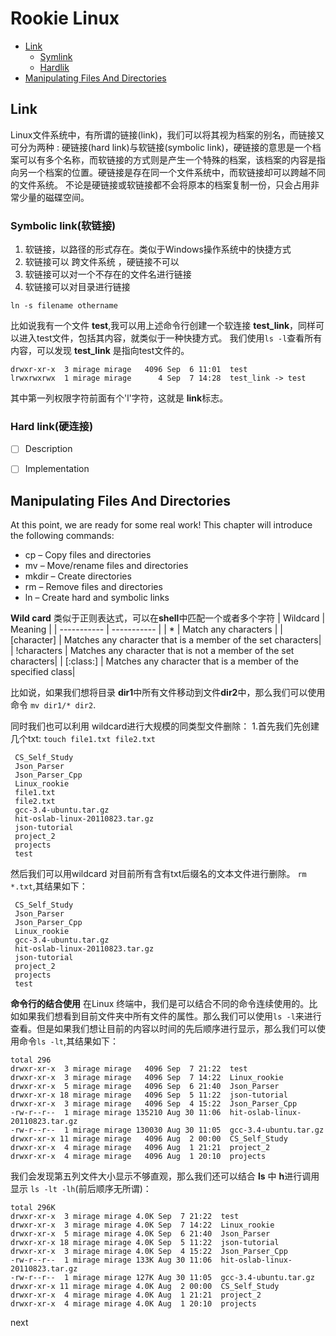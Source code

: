 # Rookie Linux
- [Link](#Link)
  - [Symlink](#symbolic-link软链接)
  - [Hardlik](#hard-link硬连接)
- [Manipulating Files And Directories](#manipulating-files-and-directories)



## Link
Linux文件系统中，有所谓的链接(link)，我们可以将其视为档案的别名，而链接又可分为两种 : 硬链接(hard link)与软链接(symbolic link)，硬链接的意思是一个档案可以有多个名称，而软链接的方式则是产生一个特殊的档案，该档案的内容是指向另一个档案的位置。硬链接是存在同一个文件系统中，而软链接却可以跨越不同的文件系统。
不论是硬链接或软链接都不会将原本的档案复制一份，只会占用非常少量的磁碟空间。

### Symbolic link(软链接)
1. 软链接，以路径的形式存在。类似于Windows操作系统中的快捷方式
2. 软链接可以 跨文件系统 ，硬链接不可以
3. 软链接可以对一个不存在的文件名进行链接
4. 软链接可以对目录进行链接

```shell
ln -s filename othername
```
比如说我有一个文件 **test**,我可以用上述命令行创建一个软连接 **test_link**，同样可以进入test文件，包括其内容，就类似于一种快捷方式。
我们使用```ls -l```查看所有内容，可以发现 **test_link** 是指向test文件的。
```shell
drwxr-xr-x  3 mirage mirage   4096 Sep  6 11:01  test
lrwxrwxrwx  1 mirage mirage      4 Sep  7 14:28  test_link -> test
```
其中第一列权限字符前面有个'l'字符，这就是 **link**标志。

### Hard link(硬连接)
- [ ] Description
- [ ] Implementation


## Manipulating Files And Directories
At this point, we are ready for some real work! This chapter will introduce the following commands:
- cp – Copy files and directories
- mv – Move/rename files and directories
- mkdir – Create directories
- rm – Remove files and directories
- ln – Create hard and symbolic links

**Wild card**
类似于正则表达式，可以在**shell**中匹配一个或者多个字符
| Wildcard      | Meaning |
| ----------- | ----------- |
| *      | Match any characters       |
| [character]   | Matches any character that is a member of the set characters|
| !characters   | Matches any character that is not a member of the set characters|
| [:class:]  | Matches any character that is a member of the specified class|

比如说，如果我们想将目录 **dir1**中所有文件移动到文件**dir2**中，那么我们可以使用命令 ```mv dir1/* dir2```.

同时我们也可以利用 wildcard进行大规模的同类型文件删除：
1.首先我们先创建几个txt: ```touch file1.txt file2.txt```
```
 CS_Self_Study
 Json_Parser
 Json_Parser_Cpp
 Linux_rookie
 file1.txt
 file2.txt
 gcc-3.4-ubuntu.tar.gz
 hit-oslab-linux-20110823.tar.gz
 json-tutorial
 project_2
 projects
 test
```
然后我们可以用wildcard 对目前所有含有txt后缀名的文本文件进行删除。
```rm *.txt```,其结果如下：
```
 CS_Self_Study
 Json_Parser
 Json_Parser_Cpp
 Linux_rookie
 gcc-3.4-ubuntu.tar.gz
 hit-oslab-linux-20110823.tar.gz
 json-tutorial
 project_2
 projects
 test
```

**命令行的结合使用**
在Linux 终端中，我们是可以结合不同的命令连续使用的。比如如果我们想看到目前文件夹中所有文件的属性。那么我们可以使用```ls -l```来进行查看。但是如果我们想让目前的内容以时间的先后顺序进行显示，那么我们可以使用命令```ls -lt```,其结果如下：
```
total 296
drwxr-xr-x  3 mirage mirage   4096 Sep  7 21:22  test
drwxr-xr-x  3 mirage mirage   4096 Sep  7 14:22  Linux_rookie
drwxr-xr-x  5 mirage mirage   4096 Sep  6 21:40  Json_Parser
drwxr-xr-x 18 mirage mirage   4096 Sep  5 11:22  json-tutorial
drwxr-xr-x  3 mirage mirage   4096 Sep  4 15:22  Json_Parser_Cpp
-rw-r--r--  1 mirage mirage 135210 Aug 30 11:06  hit-oslab-linux-20110823.tar.gz
-rw-r--r--  1 mirage mirage 130030 Aug 30 11:05  gcc-3.4-ubuntu.tar.gz
drwxr-xr-x 11 mirage mirage   4096 Aug  2 00:00  CS_Self_Study
drwxr-xr-x  4 mirage mirage   4096 Aug  1 21:21  project_2
drwxr-xr-x  4 mirage mirage   4096 Aug  1 20:10  projects
```
我们会发现第五列文件大小显示不够直观，那么我们还可以结合 **ls** 中 **h**进行调用显示 ```ls -lt -lh```(前后顺序无所谓)：
```
total 296K
drwxr-xr-x  3 mirage mirage 4.0K Sep  7 21:22  test
drwxr-xr-x  3 mirage mirage 4.0K Sep  7 14:22  Linux_rookie
drwxr-xr-x  5 mirage mirage 4.0K Sep  6 21:40  Json_Parser
drwxr-xr-x 18 mirage mirage 4.0K Sep  5 11:22  json-tutorial
drwxr-xr-x  3 mirage mirage 4.0K Sep  4 15:22  Json_Parser_Cpp
-rw-r--r--  1 mirage mirage 133K Aug 30 11:06  hit-oslab-linux-20110823.tar.gz
-rw-r--r--  1 mirage mirage 127K Aug 30 11:05  gcc-3.4-ubuntu.tar.gz
drwxr-xr-x 11 mirage mirage 4.0K Aug  2 00:00  CS_Self_Study
drwxr-xr-x  4 mirage mirage 4.0K Aug  1 21:21  project_2
drwxr-xr-x  4 mirage mirage 4.0K Aug  1 20:10  projects
```

next
